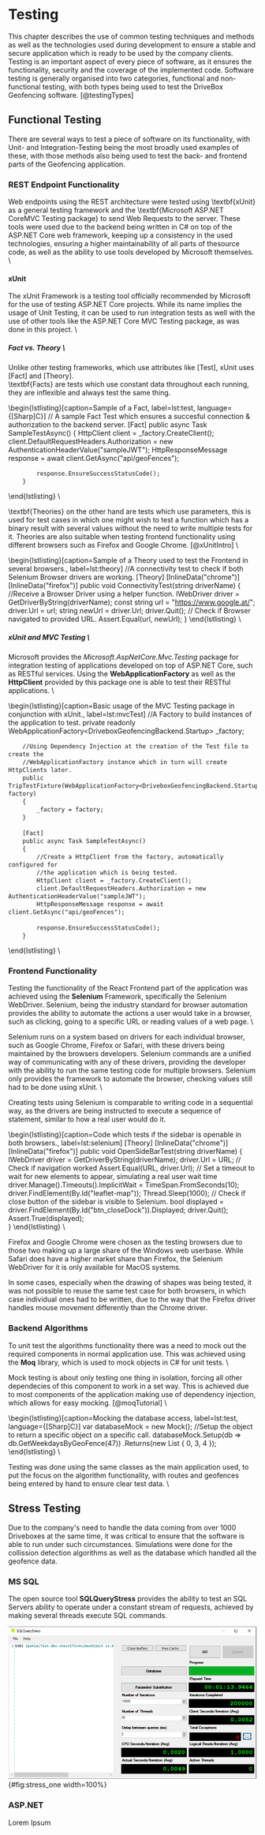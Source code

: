 # Testing
This chapter describes the use of common testing techniques and methods as well as the technologies used during development
to ensure a stable and secure application which is ready to be used by the company clients.\
Testing is an important aspect of every piece of software, as it ensures the functionality, security and the coverage
of the implemented code. Software testing is generally organised into two categories, functional and non-functional testing,
with both types being used to test the DriveBox Geofencing software. [@testingTypes]


## Functional Testing
There are several ways to test a piece of software on its functionality, with Unit- and Integration-Testing being the most
broadly used examples of these, with those methods also being used to test the back- and frontend parts of the Geofencing
application.


### REST Endpoint Functionality
Web endpoints using the REST architecture were tested using \textbf{xUnit} as a general testing framework and the \textbf{Microsoft ASP.NET CoreMVC Testing package} to send Web Requests to the server. 
These tools were used due to the backend being written in C# on top of the ASP.NET Core web framework, keeping up a consistency in the used technologies, ensuring a higher maintainability of all parts of thesource code, 
as well as the ability to use tools developed by Microsoft themselves. \

#### xUnit
The xUnit Framework is a testing tool officially recommended by Microsoft for the use of testing
ASP.NET Core projects. While its name implies the usage of Unit Testing, it can be used to run
integration tests as well with the use of other tools like the ASP.NET Core MVC Testing package, as
was done in this project. \

##### Fact vs. Theory \
Unlike other testing frameworks, which use attributes like [Test], xUnit uses [Fact] and [Theory]. \
\textbf{Facts} are tests which use constant data throughout each running, they are inflexible and always test the same thing.

\begin{lstlisting}[caption=Sample of a Fact, label=lst:test, language={[Sharp]C}]
        // A sample Fact Test which ensures a succesful connection & authorization to the backend server.
        [Fact]
        public async Task SampleTestAsync()
        {
            HttpClient client = _factory.CreateClient();
            client.DefaultRequestHeaders.Authorization = new AuthenticationHeaderValue("sampleJWT");
            HttpResponseMessage response = await client.GetAsync("api/geoFences");

            response.EnsureSuccessStatusCode();
        }
\end{lstlisting} \

\textbf{Theories} on the other hand are tests which use parameters, this is used for test cases in which 
one might wish to test a function which has a binary result with several values without the need to write
multiple tests for it. Theories are also suitable when testing frontend functionality using different browsers
such as Firefox and Google Chrome. [@xUnitIntro] \

\begin{lstlisting}[caption=Sample of a Theory used to test the Frontend in several browsers., label=lst:theory]
        //A connectivity test to check if both Selenium Browser drivers are working.
        [Theory]
        [InlineData("chrome")]
        [InlineData("firefox")]
        public void ConnectivityTest(string driverName)
        {
            //Receive a Browser Driver using a helper function.
            IWebDriver driver = GetDriverByString(driverName); 
            const string url = "https://www.google.at/";
            driver.Url = url;
            string newUrl = driver.Url;
            driver.Quit();
            // Check if Browser navigated to provided URL.
            Assert.Equal(url, newUrl);
        }
\end{lstlisting} \

##### xUnit and MVC Testing \
Microsoft provides the *Microsoft.AspNetCore.Mvc.Testing* package for integration testing of applications
developed on top of ASP.NET Core, such as RESTful services. Using the **WebApplicationFactory** as well as the
**HttpClient** provided by this package one is able to test their RESTful applications. \

\begin{lstlisting}[caption=Basic usage of the MVC Testing package in conjunction with xUnit., label=lst:mvcTest]
        //A Factory to build instances of the application to test.
        private readonly WebApplicationFactory<DriveboxGeofencingBackend.Startup> _factory;

        //Using Dependency Injection at the creation of the Test file to create the
        //WebApplicationFactory instance which in turn will create HttpClients later.
        public TripTestFixture(WebApplicationFactory<DriveboxGeofencingBackend.Startup> factory)
        {
            _factory = factory;
        }

        [Fact]
        public async Task SampleTestAsync()
        {
            //Create a HttpClient from the factory, automatically configured for
            //the application which is being tested.
            HttpClient client = _factory.CreateClient();
            client.DefaultRequestHeaders.Authorization = new AuthenticationHeaderValue("sampleJWT");
            HttpResponseMessage response = await client.GetAsync("api/geoFences");

            response.EnsureSuccessStatusCode();
        }
\end{lstlisting} \

### Frontend Functionality
Testing the functionality of the React Frontend part of the application was achieved using the **Selenium**
Framework, specifically the Selenium WebDriver. Selenium, being the industry standard for browser automation
provides the ability to automate the actions a user would take in a browser, such as clicking, going to a specific URL or reading values of a web page. \

Selenium runs on a system based on drivers for each individual browser, such as Google Chrome, Firefox or
Safari, with these drivers being maintained by the browsers developers. 
Selenium commands are a unified way of communicating with any of these drivers, providing the developer
with the ability to run the same testing code for multiple browsers. Selenium only provides the framework
to automate the browser, checking values still had to be done using xUnit. \

Creating tests using Selenium is comparable to writing code in a sequential way, as the drivers are being
instructed to execute a sequence of statement, similar to how a real user would do it.

\begin{lstlisting}[caption=Code which tests if the sidebar is openable in both browsers., label=lst:selenium]
        [Theory]
        [InlineData("chrome")]
        [InlineData("firefox")]
        public void OpenSideBarTest(string driverName)
        {
            IWebDriver driver = GetDriverByString(driverName);
            driver.Url = URL;
            // Check if navigation worked
            Assert.Equal(URL, driver.Url);
            // Set a timeout to wait for new elements to appear, simulating a real user wait time
            driver.Manage().Timeouts().ImplicitWait = TimeSpan.FromSeconds(10);
            driver.FindElement(By.Id("leaflet-map"));
            Thread.Sleep(1000);
            // Check if close button of the sidebar is visible to Selenium.
            bool displayed = driver.FindElement(By.Id("btn_closeDock")).Displayed;
            driver.Quit();
            Assert.True(displayed);  
        }
\end{lstlisting} \

Firefox and Google Chrome were chosen as the testing browsers due to those two making up a large share of the
Windows web userbase. While Safari does have a higher market share than Firefox, the Selenium WebDriver for 
it is only available for MacOS systems. 

In some cases, especially when the drawing of shapes was being tested, it was not possible to reuse the same test case for both browsers, in which case individual ones had to be written, due to the way that the Firefox
driver handles mouse movement differently than the Chrome driver.


### Backend Algorithms
To unit test the algorithms functionality there was a need to mock out the required
components in normal application use. This was achieved using the **Moq** library,
which is used to mock objects in C# for unit tests. \

Mock testing is about only testing one thing in isolation, forcing all other dependecies
of this component to work in a set way. This is achieved due to most components of the
application making use of dependency injection, which allows for easy mocking. [@moqTutorial] \


\begin{lstlisting}[caption=Mocking the database access, label=lst:test, language={[Sharp]C}]
        var databaseMock = new Mock<IDatabaseManager>();
        //Setup the object to return a specific object on a specific call.
        databaseMock.Setup(db => db.GetWeekdaysByGeoFence(47))
        .Returns(new List<int> { 0, 3, 4 });
\end{lstlisting} \

Testing was done using the same classes as the main application used, to put the focus
on the algorithm functionality, with routes and geofences being entered by hand to ensure
clear test data. \


## Stress Testing
Due to the company's need to handle the data coming from over 1000 Driveboxes at the same
time, it was critical to ensure that the software is able to run under such circumstances.
Simulations were done for the collission detection algorithms as well as the database which
handled all the geofence data.


### MS SQL
The open source tool **SQLQueryStress** provides the ability to test an SQL Servers ability
to operate under a constant stream of requests, achieved by making several threads execute
SQL commands.

![Using the Stress Tool.](figures/sqlstress1.png "Screenshot"){#fig:stress_one width=100%}


### ASP.NET
Lorem Ipsum